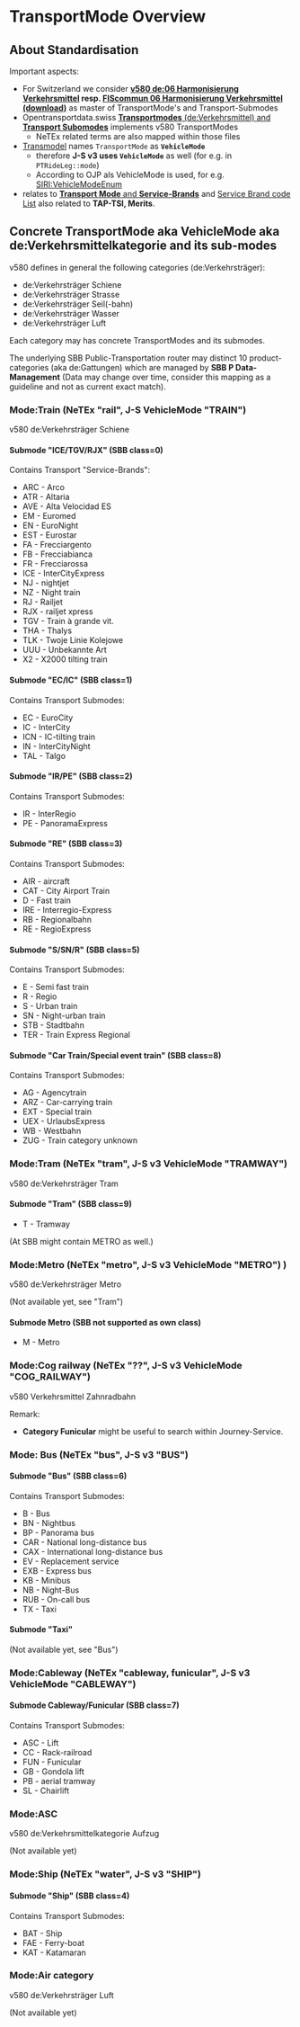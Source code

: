 # TransportMode Overview

## About Standardisation
Important aspects:
* For Switzerland we consider **[v580 de:06 Harmonisierung Verkehrsmittel](https://www.allianceswisspass.ch/de/tarife-vorschriften/uebersicht/V580/Produkte-der-V580-FIScommun-1) resp.  [FIScommun 06 Harmonisierung Verkehrsmittel (download)](https://www.allianceswisspass.ch/de/asp/Downloadsindex.php?section=downloads&download=14462)** as master of TransportMode's and Transport-Submodes
* Opentransportdata.swiss [**Transportmodes** (de:Verkehrsmittel) and **Transport Subomodes**](https://opentransportdata.swiss/de/dataset/vm-liste) implements v580 TransportModes 
    * NeTEx related terms are also mapped within those files 
* [Transmodel](https://www.transmodel-cen.eu/) names `TransportMode` as **`VehicleMode`**
    * therefore **J-S v3 uses `VehicleMode`** as well (for e.g. in `PTRideLeg::mode`)
    * According to OJP als VehicleMode is used, for e.g. [SIRI:VehicleModeEnum](https://jmaerki.github.io/OJP/generated/OJP.html#ModeGroup)
* relates to [**Transport Mode** and **Service-Brands**](https://unioninternationalcheminsdefer.github.io/OSDM/spec/catalog-of-code-lists/) and [Service Brand code List](https://uic.org/passenger/passenger-services-group/article/service-brand-code-list) also related to **TAP-TSI, Merits**.

## Concrete TransportMode aka VehicleMode aka de:Verkehrsmittelkategorie and its sub-modes

v580 defines in general the following categories (de:Verkehrsträger):
* de:Verkehrsträger Schiene
* de:Verkehrsträger Strasse
* de:Verkehrsträger Seil(-bahn)
* de:Verkehrsträger Wasser
* de:Verkehrsträger Luft

Each category may has concrete TransportModes and its submodes.

The underlying SBB Public-Transportation router may distinct 10 product-categories (aka de:Gattungen) which are managed by **SBB P Data-Management** (Data may change over time, consider this mapping as a guideline and not as current exact match).


### Mode:Train (NeTEx "rail", J-S VehicleMode "TRAIN")
v580 de:Verkehrsträger Schiene

#### Submode "ICE/TGV/RJX" (SBB class=0)
Contains Transport "Service-Brands":
* ARC - Arco
* ATR - Altaria
* AVE - Alta Velocidad ES
* EM - Euromed
* EN - EuroNight
* EST - Eurostar
* FA - Frecciargento
* FB - Frecciabianca
* FR - Frecciarossa
* ICE - InterCityExpress
* NJ - nightjet
* NZ - Night train
* RJ - Railjet
* RJX - railjet xpress
* TGV - Train à grande vit.
* THA - Thalys
* TLK - Twoje Linie Kolejowe
* UUU - Unbekannte Art
* X2 - X2000 tilting train

#### Submode "EC/IC" (SBB class=1)
Contains Transport Submodes:
* EC - EuroCity
* IC - InterCity
* ICN - IC-tilting train
* IN - InterCityNight
* TAL - Talgo

#### Submode "IR/PE" (SBB class=2)
Contains Transport Submodes:
* IR - InterRegio
* PE - PanoramaExpress

#### Submode "RE" (SBB class=3)
Contains Transport Submodes:
* AIR - aircraft
* CAT - City Airport Train
* D - Fast train
* IRE - Interregio-Express
* RB - Regionalbahn
* RE - RegioExpress

#### Submode "S/SN/R" (SBB class=5)
Contains Transport Submodes:
* E - Semi fast train
* R - Regio
* S - Urban train
* SN - Night-urban train
* STB - Stadtbahn
* TER - Train Express Regional

#### Submode "Car Train/Special event train" (SBB class=8)
Contains Transport Submodes:
* AG - Agencytrain
* ARZ - Car-carrying train
* EXT - Special train
* UEX - UrlaubsExpress
* WB - Westbahn
* ZUG - Train category unknown

### Mode:Tram (NeTEx "tram", J-S v3 VehicleMode "TRAMWAY") 
v580 de:Verkehrsträger Tram

#### Submode "Tram" (SBB class=9)
* T - Tramway

(At SBB might contain METRO as well.)

### Mode:Metro (NeTEx "metro", J-S v3 VehicleMode "METRO") )
v580 de:Verkehrsträger Metro

(Not available yet, see "Tram")

#### Submode Metro (SBB not supported as own class)
* M - Metro
	
### Mode:Cog railway (NeTEx "??", J-S v3 VehicleMode "COG_RAILWAY")
v580 Verkehrsmittel Zahnradbahn

Remark:
* **Category Funicular** might be useful to search within Journey-Service.

### Mode: Bus (NeTEx "bus", J-S v3 "BUS")

#### Submode "Bus" (SBB class=6)
Contains Transport Submodes:
* B - Bus
* BN - Nightbus
* BP - Panorama bus
* CAR - National long-distance bus
* CAX - International long-distance bus
* EV - Replacement service
* EXB - Express bus
* KB - Minibus
* NB - Night-Bus
* RUB - On-call bus
* TX - Taxi

#### Submode "Taxi"
(Not available yet, see "Bus")

### Mode:Cableway (NeTEx "cableway, funicular", J-S v3 VehicleMode "CABLEWAY")

#### Submode Cableway/Funicular (SBB class=7)
Contains Transport Submodes:
* ASC - Lift
* CC - Rack-railroad
* FUN - Funicular
* GB - Gondola lift
* PB - aerial tramway
* SL - Chairlift

### Mode:ASC
v580 de:Verkehrsmittelkategorie Aufzug

(Not available yet)

### Mode:Ship (NeTEx "water", J-S v3 "SHIP")

#### Submode "Ship" (SBB class=4)
Contains Transport Submodes:
* BAT - Ship
* FAE - Ferry-boat
* KAT - Katamaran

### Mode:Air category
v580 de:Verkehrsträger Luft

(Not available yet)
